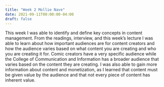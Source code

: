 ```yaml
---
title: "Week 2 Mollie Nave"
date: 2021-09-11T00:00:00-04:00
draft: false
---
```



This week I was able to identify and define key concepts in content management. From the readings, interview, and this week’s lecture I was able to learn about how important audiences are for content creators and how the audience varies based on what content you are creating and who you are creating it for. Comic creators have a very specific audience while the College of Communication and Information has a broader audience that varies based on the content they are creating. I was also able to gain more information about content and monetization, as I learned that content must be given value by the audience and that not every piece of content has inherent value.   
